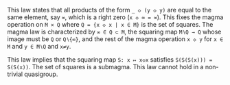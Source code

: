 This law states that all products of the form `_ ◇ (y ◇ y)` are equal to the same element, say `∞`, which is a right zero (`x ◇ ∞ = ∞`).  This fixes the magma operation on `M × Q` where `Q = {x ◇ x | x ∈ M}` is the set of squares.  The magma law is characterized by `∞ ∈ Q ⊂ M`, the squaring map `M∖Q → Q` whose image must be `Q` or `Q∖{∞}`, and the rest of the magma operation `x ◇ y` for `x ∈ M` and `y ∈ M∖Q` and `x≠y`.

This law implies that the squaring map `S: x ↦ x◇x` satisfies `S(S(S(x))) = S(S(x))`.  The set of squares is a submagma.  This law cannot hold in a non-trivial quasigroup.
